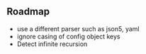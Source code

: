 ## Roadmap

* use a different parser such as json5, yaml
* ignore casing of config object keys
* Detect infinite recursion
